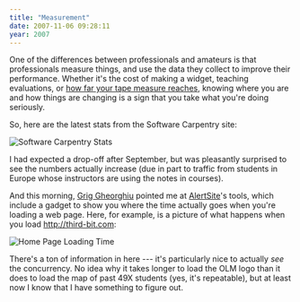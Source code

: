 ```yaml
---
title: "Measurement"
date: 2007-11-06 09:28:11
year: 2007
---
```

One of the differences between professionals and amateurs is that professionals measure things, and use the data they collect to improve their performance.  Whether it's the cost of making a widget, teaching evaluations, or <a href="http://xkcd.com/284/">how far your tape measure reaches</a>, knowing where you are and how things are changing is a sign that you take what you're doing seriously.

So, here are the latest stats from the Software Carpentry site:

<img alt="Software Carpentry Stats" id="image1209" src="{{'/files/2007/11/swc.png' | relative_url}}" />

I had expected a drop-off after September, but was pleasantly surprised to see the numbers actually increase (due in part to traffic from students in Europe whose instructors are using the notes in courses).

And this morning, <a href="http://agiletesting.blogspot.com/">Grig Gheorghiu</a> pointed me at <a href="http://www.alertsite.com/tools.shtml">AlertSite</a>'s tools, which include a gadget to show you where the time actually goes when you're loading a web page.  Here, for example, is a picture of what happens when you load http://third-bit.com:

<img alt="Home Page Loading Time" id="image1210" src="{{'/files/2007/11/homepagetime.png' | relative_url}}" />

There's a ton of information in here --- it's particularly nice to actually <em>see</em> the concurrency.  No idea why it takes longer to load the OLM logo than it does to load the map of past 49X students (yes, it's repeatable), but at least now I know that I have something to figure out.
